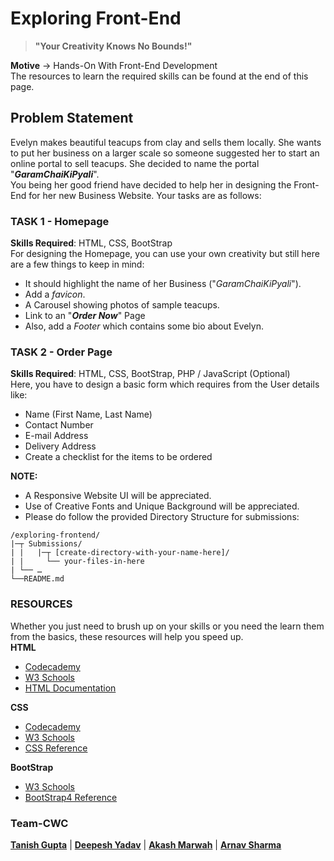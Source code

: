 # Exploring Front-End
>**"Your Creativity Knows No Bounds!"**

**Motive** -> Hands-On With Front-End Development<br>
The resources to learn the required skills can be found at the end of this page.
## Problem Statement
Evelyn makes beautiful teacups from clay and sells them locally. She wants to put her business on a larger scale so someone suggested her to start an online portal to sell teacups. She decided to name the portal "**_GaramChaiKiPyali_**".<br>
You being her good friend have decided to help her in designing the Front-End for her new Business Website. Your tasks are as follows:

### TASK 1 - Homepage
**Skills Required**: HTML, CSS, BootStrap<br>
For designing the Homepage, you can use your own creativity but still here are a few things to keep in mind:<br>
* It should highlight the name of her Business ("*GaramChaiKiPyali*").
* Add a *favicon*.
* A Carousel showing photos of sample teacups.
* Link to an "***Order Now***" Page
* Also, add a *Footer* which contains some bio about Evelyn.

### TASK 2 - Order Page
**Skills Required**: HTML, CSS, BootStrap, PHP / JavaScript (Optional)<br>
Here, you have to design a basic form which requires from the User details like:<br>
* Name (First Name, Last Name)
* Contact Number
* E-mail Address
* Delivery Address
* Create a checklist for the items to be ordered

**NOTE:**
* A Responsive Website UI will be appreciated.
* Use of Creative Fonts and Unique Background will be appreciated.
* Please do follow the provided Directory Structure for submissions:
 ```
/exploring-frontend/
|─┬ Submissions/
| |   |─┬ [create-directory-with-your-name-here]/
| |     └── your-files-in-here
| └── …
└──README.md
```

### RESOURCES
Whether you just need to brush up on your skills or you need the learn them from the basics, these resources will help you speed up.<br>
**HTML**
-   [Codecademy](https://www.codecademy.com/learn/learn-html)
-   [W3 Schools](https://www.w3schools.com/html)
-   [HTML Documentation](https://www.tutorialspoint.com/html5/html5_tutorial.pdf)

**CSS**
-   [Codecademy](https://www.codecademy.com/learn/learn-css)
-   [W3 Schools](https://www.w3schools.com/css/)
-   [CSS Reference](http://cssreference.io/)

**BootStrap**
-   [W3 Schools](https://www.w3schools.com/bootstrap4/)
-   [BootStrap4 Reference](https://getbootstrap.com/docs/4.3/getting-started/introduction/)

### Team-CWC

[**Tanish Gupta**](https://github.com/tanishgupta07) |
[**Deepesh Yadav**](https://github.com/deepesh15) |
[**Akash Marwah**](https://github.com/) |
[**Arnav Sharma**](https://github.com/av-sharma)
